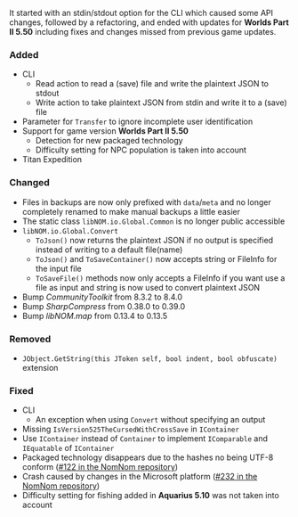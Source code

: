 It started with an stdin/stdout option for the CLI which caused some API changes, followed by a refactoring, and ended with updates for **Worlds Part II 5.50** including fixes and changes missed from previous game updates.

### Added
* CLI
    * Read action to read a (save) file and write the plaintext JSON to stdout
    * Write action to take plaintext JSON from stdin and write it to a (save) file
* Parameter for `Transfer` to ignore incomplete user identification
* Support for game version **Worlds Part II 5.50**
    * Detection for new packaged technology
    * Difficulty setting for NPC population is taken into account
* Titan Expedition

### Changed
* Files in backups are now only prefixed with `data`/`meta` and no longer completely renamed to make manual backups a little easier
* The static class `libNOM.io.Global.Common` is no longer public accessible
* `libNOM.io.Global.Convert`
  * `ToJson()` now returns the plaintext JSON if no output is specified instead of writing to a default file(name)
  * `ToJson()` and `ToSaveContainer()` now accepts string or FileInfo for the input file
  * `ToSaveFile()` methods now only accepts a FileInfo if you want use a file as input and string is now used to convert plaintext JSON
* Bump *CommunityToolkit* from 8.3.2 to 8.4.0
* Bump *SharpCompress* from 0.38.0 to 0.39.0
* Bump *libNOM.map* from 0.13.4 to 0.13.5

### Removed
* `JObject.GetString(this JToken self, bool indent, bool obfuscate)` extension

### Fixed
* CLI
    * An exception when using `Convert` without specifying an output
* Missing `IsVersion525TheCursedWithCrossSave` in `IContainer`
* Use `IContainer` instead of `Container` to implement `IComparable` and `IEquatable` of `IContainer`
* Packaged technology disappears due to the hashes no being UTF-8 conform ([#122 in the NomNom repository](https://github.com/zencq/NomNom/issues/122))
* Crash caused by changes in the Microsoft platform ([#232 in the NomNom repository](https://github.com/zencq/NomNom/issues/232))
* Difficulty setting for fishing added in **Aquarius 5.10** was not taken into account
